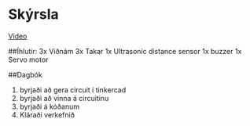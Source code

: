 # Skýrsla
[Video](https://drive.google.com/open?id=1EAFIYYEJCsAMMJA8MifOjND5csQtaryo)

##Íhlutir:
3x Viðnám
3x Takar
1x Ultrasonic distance sensor
1x buzzer
1x Servo motor

##Dagbók
1. byrjaði að gera circuit í tinkercad
2. byrjaði að vinna á circuitinu
3. byrjaði á kóðanum
4. Kláraði verkefnið



